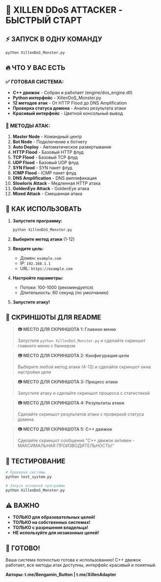 # 🚀 XILLEN DDoS ATTACKER - БЫСТРЫЙ СТАРТ

## ⚡ ЗАПУСК В ОДНУ КОМАНДУ

```bash
python XillenDoS_Monster.py
```

## 🔥 ЧТО У ВАС ЕСТЬ

### ✅ **ГОТОВАЯ СИСТЕМА:**
- **C++ движок** - Собран и работает (engine/dos_engine.dll)
- **Python интерфейс** - XillenDoS_Monster.py
- **12 методов атак** - От HTTP Flood до DNS Amplification
- **Проверка статуса домена** - Анализ результата атаки
- **Красивый интерфейс** - Цветной консольный вывод

### 🎯 **МЕТОДЫ АТАК:**
1. **Master Node** - Командный центр
2. **Bot Node** - Подключение к ботнету
3. **Auto Deploy** - Автоматическое развертывание
4. **HTTP Flood** - Базовый HTTP флуд
5. **TCP Flood** - Базовый TCP флуд
6. **UDP Flood** - Базовый UDP флуд
7. **SYN Flood** - SYN пакет флуд
8. **ICMP Flood** - ICMP пакет флуд
9. **DNS Amplification** - DNS амплификация
10. **Slowloris Attack** - Медленная HTTP атака
11. **GoldenEye Attack** - GoldenEye атака
12. **Mixed Attack** - Смешанная атака

## 🚀 КАК ИСПОЛЬЗОВАТЬ

1. **Запустите программу:**
   ```bash
   python XillenDoS_Monster.py
   ```

2. **Выберите метод атаки** (1-12)

3. **Введите цель:**
   - Домен: `example.com`
   - IP: `192.168.1.1`
   - URL: `https://example.com`

4. **Настройте параметры:**
   - Потоки: 100-1000 (рекомендуется)
   - Длительность: 60 секунд (по умолчанию)

5. **Запустите атаку!**

## 📸 СКРИНШОТЫ ДЛЯ README

> **📷 МЕСТО ДЛЯ СКРИНШОТА 1: Главное меню**
> 
> Запустите `python XillenDoS_Monster.py` и сделайте скриншот главного меню с баннером

> **📷 МЕСТО ДЛЯ СКРИНШОТА 2: Конфигурация цели**
> 
> Выберите любой метод атаки (4-12) и сделайте скриншот окна настройки цели

> **📷 МЕСТО ДЛЯ СКРИНШОТА 3: Процесс атаки**
> 
> Запустите атаку и сделайте скриншот процесса с статистикой

> **📷 МЕСТО ДЛЯ СКРИНШОТА 4: Результаты атаки**
> 
> Сделайте скриншот результатов атаки с проверкой статуса домена

> **📷 МЕСТО ДЛЯ СКРИНШОТА 5: C++ движок**
> 
> Сделайте скриншот сообщения "C++ движок активен - МАКСИМАЛЬНАЯ ПРОИЗВОДИТЕЛЬНОСТЬ!"

## 🔧 ТЕСТИРОВАНИЕ

```bash
# Проверка системы
python test_system.py

# Запуск основной программы
python XillenDoS_Monster.py
```

## ⚠️ ВАЖНО

- **ТОЛЬКО для образовательных целей!**
- **ТОЛЬКО на собственных системах!**
- **ТОЛЬКО с разрешения владельца!**
- **НЕ используйте для незаконных целей!**

## 🎉 ГОТОВО!

Ваша система полностью готова к использованию! C++ движок работает, все методы атак доступны, интерфейс красивый и понятный.

**Авторы: t.me/Bengamin_Button | t.me/XillenAdapter**